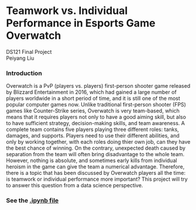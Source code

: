 # Teamwork vs. Individual Performance in Esports Game Overwatch
DS121 Final Project  
Peiyang Liu

### Introduction
Overwatch is a PvP (players vs. players) first-person shooter game released by Blizzard Entertainment in 2016, which had gained a large number of players worldwide in a short period of time, and it is still one of the most popular computer games now. Unlike traditional first-person shooter (FPS) games like Counter-Strike series, Overwatch is very team-based, which means that it requires players not only to have a good aiming skill, but also to have sufficient strategy, decision-making skills, and team awareness. A complete team contains five players playing three different roles: tanks, damages, and supports. Players need to use their different abilities, and only by working together, with each roles doing thier own job, can they have the best chance of winning. On the contrary, unexpected death caused by separation from the team will often bring disadvantage to the whole team. However, nothing is absolute, and sometimes early kills from individual heroism in the game can give the team a numerical advantage. Therefore, there is a topic that has been discussed by Overwatch players all the time: is teamwork or individual performance more important? This project will try to answer this question from a data science perspective.

### See the [.ipynb file](https://github.com/mast13f/peiyang_ds121final)
